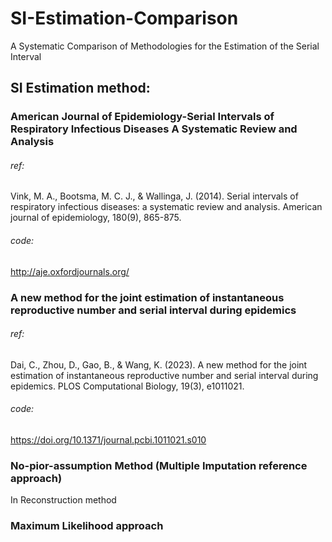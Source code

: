 # SI-Estimation-Comparison
A Systematic Comparison of Methodologies for the Estimation of the Serial Interval


## SI Estimation method:
### American Journal of Epidemiology-Serial Intervals of Respiratory Infectious Diseases A Systematic Review and Analysis
###### ref: 
Vink, M. A., Bootsma, M. C. J., & Wallinga, J. (2014). Serial intervals of respiratory infectious diseases: a systematic review and analysis. American journal of epidemiology, 180(9), 865-875.
###### code:
http://aje.oxfordjournals.org/

### A new method for the joint estimation of instantaneous reproductive number and serial interval during epidemics
###### ref: 
Dai, C., Zhou, D., Gao, B., & Wang, K. (2023). A new method for the joint estimation of instantaneous reproductive number and serial interval during epidemics. PLOS Computational Biology, 19(3), e1011021.
###### code:
https://doi.org/10.1371/journal.pcbi.1011021.s010

### No-pior-assumption Method (Multiple Imputation reference approach)
In Reconstruction method

### Maximum Likelihood approach
